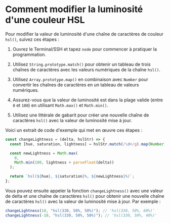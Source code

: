 # Comment modifier la luminosité d'une couleur HSL

Pour modifier la valeur de luminosité d'une chaîne de caractères de couleur `hsl()`, suivez ces étapes :

1. Ouvrez le Terminal/SSH et tapez `node` pour commencer à pratiquer la programmation.

2. Utilisez `String.prototype.match()` pour obtenir un tableau de trois chaînes de caractères avec les valeurs numériques de la chaîne `hsl()`.

3. Utilisez `Array.prototype.map()` en combinaison avec `Number` pour convertir les chaînes de caractères en un tableau de valeurs numériques.

4. Assurez-vous que la valeur de luminosité est dans la plage valide (entre `0` et `100`) en utilisant `Math.max()` et `Math.min()`.

5. Utilisez une littérale de gabarit pour créer une nouvelle chaîne de caractères `hsl()` avec la valeur de luminosité mise à jour.

Voici un extrait de code d'exemple qui met en œuvre ces étapes :

```js
const changeLightness = (delta, hslStr) => {
  const [hue, saturation, lightness] = hslStr.match(/\d+/g).map(Number);

  const newLightness = Math.max(
    0,
    Math.min(100, lightness + parseFloat(delta))
  );

  return `hsl(${hue}, ${saturation}%, ${newLightness}%)`;
};
```

Vous pouvez ensuite appeler la fonction `changeLightness()` avec une valeur de delta et une chaîne de caractères `hsl()` pour obtenir une nouvelle chaîne de caractères `hsl()` avec la valeur de luminosité mise à jour. Par exemple :

```js
changeLightness(10, "hsl(330, 50%, 50%)"); // 'hsl(330, 50%, 60%)'
changeLightness(-10, "hsl(330, 50%, 50%)"); // 'hsl(330, 50%, 40%)'
```
